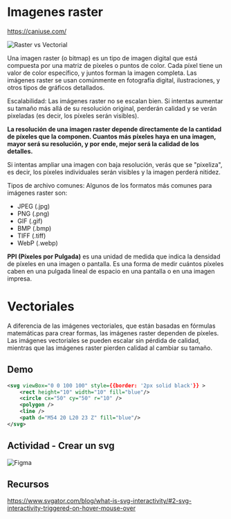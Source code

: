# Imagenes raster

https://caniuse.com/

![Raster vs Vectorial](../../../x-assets/UF1842/raster.vect.png)

Una imagen raster (o bitmap) es un tipo de imagen digital que está compuesta por una matriz de píxeles o puntos de color. Cada píxel tiene un valor de color específico, y juntos forman la imagen completa. Las imágenes raster se usan comúnmente en fotografía digital, ilustraciones, y otros tipos de gráficos detallados.

Escalabilidad: Las imágenes raster no se escalan bien. Si intentas aumentar su tamaño más allá de su resolución original, perderán calidad y se verán pixeladas (es decir, los píxeles serán visibles).

**La resolución de una imagen raster depende directamente de la cantidad de píxeles que la componen. Cuantos más píxeles haya en una imagen, mayor será su resolución, y por ende, mejor será la calidad de los detalles.**

Si intentas ampliar una imagen con baja resolución, verás que se "pixeliza", es decir, los píxeles individuales serán visibles y la imagen perderá nitidez.

Tipos de archivo comunes: Algunos de los formatos más comunes para imágenes raster son:

- JPEG (.jpg)
- PNG (.png)
- GIF (.gif)
- BMP (.bmp)
- TIFF (.tiff)
- WebP (.webp)

**PPI (Píxeles por Pulgada)** es una unidad de medida que indica la densidad de píxeles en una imagen o pantalla. Es una forma de medir cuántos píxeles caben en una pulgada lineal de espacio en una pantalla o en una imagen impresa.



# Vectoriales
A diferencia de las imágenes vectoriales, que están basadas en fórmulas matemáticas para crear formas, las imágenes raster dependen de píxeles. Las imágenes vectoriales se pueden escalar sin pérdida de calidad, mientras que las imágenes raster pierden calidad al cambiar su tamaño.

## Demo

```svg
<svg viewBox="0 0 100 100" style={{border: '2px solid black'}} >
    <rect height="10" width="10" fill="blue"/>
    <circle cx="50" cy="50" r="10" />
    <polygon />
    <line />
    <path d="M54 20 L20 23 Z" fill="blue"/>
</svg>
```

## Actividad - Crear un svg

![Figma](../../../x-assets/UF1842/figma.png)

## Recursos
https://www.svgator.com/blog/what-is-svg-interactivity/#2-svg-interactivity-triggered-on-hover-mouse-over